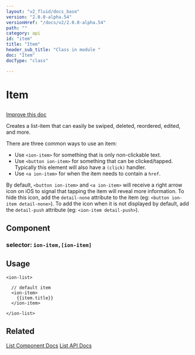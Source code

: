 ```yaml
---
layout: "v2_fluid/docs_base"
version: "2.0.0-alpha.54"
versionHref: "/docs/v2/2.0.0-alpha.54"
path: ""
category: api
id: "item"
title: "Item"
header_sub_title: "Class in module "
doc: "Item"
docType: "class"

---
```










<h1 class="api-title">


Item






</h1>

<a class="improve-v2-docs" href='http://github.com/driftyco/ionic/edit/2.0/ionic/components/item/item.ts#L6'>
Improve this doc
</a>






<p>Creates a list-item that can easily be swiped, deleted, reordered, edited, and more.</p>
<p>There are three common ways to use an item:</p>
<ul>
<li>Use <code>&lt;ion-item&gt;</code> for something that is only non-clickable text.</li>
<li>Use <code>&lt;button ion-item&gt;</code> for something that can be clicked/tapped. Typically this element will also have a <code>(click)</code> handler.</li>
<li>Use <code>&lt;a ion-item&gt;</code> for when the item needs to contain a <code>href</code>.</li>
</ul>
<p>By default, <code>&lt;button ion-item&gt;</code> and <code>&lt;a ion-item&gt;</code> will receive a right arrow icon on iOS to signal that tapping the item will reveal more information.
To hide this icon, add the <code>detail-none</code> attribute to the item (eg: <code>&lt;button ion-item detail-none&gt;</code>). To add the icon when it is not displayed by default,
add the <code>detail-push</code> attribute (eg: <code>&lt;ion-item detail-push&gt;</code>).</p>


<h2>Component</h2>
<h3>selector: <code>ion-item,[ion-item]</code></h3>
<!-- @usage tag -->

<h2>Usage</h2>

<pre><code class="lang-html">&lt;ion-list&gt;

  // default item
  &lt;ion-item&gt;
    {{item.title}}
  &lt;/ion-item&gt;

&lt;/ion-list&gt;
</code></pre>




<!-- @property tags -->


<!-- methods on the class --><!-- related link -->

<h2>Related</h2>

<a href='/docs/v2/components#lists'>List Component Docs</a>
<a href='../../list/List'>List API Docs</a><!-- end content block -->


<!-- end body block -->

